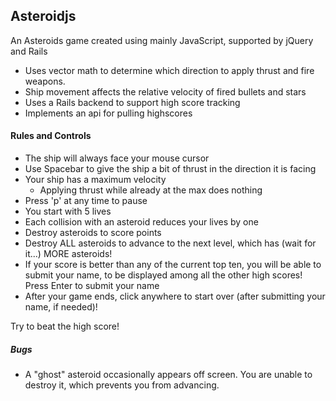 ## Asteroidjs
An Asteroids game created using mainly JavaScript, supported by jQuery and Rails
* Uses vector math to determine which direction to apply thrust and fire weapons.
* Ship movement affects the relative velocity of fired bullets and stars
* Uses a Rails backend to support high score tracking
* Implements an api for pulling highscores

#### Rules and Controls
* The ship will always face your mouse cursor
* Use Spacebar to give the ship a bit of thrust in the direction it is facing
* Your ship has a maximum velocity
	 * Applying thrust while already at the max does nothing
* Press 'p' at any time to pause
* You start with 5 lives
* Each collision with an asteroid reduces your lives by one
* Destroy asteroids to score points
* Destroy ALL asteroids to advance to the next level, which has (wait for it...) MORE asteroids!
* If your score is better than any of the current top ten, you will be able to submit your name, to be displayed among all the other high scores! Press Enter to submit your name
* After your game ends, click anywhere to start over (after submitting your name, if needed)!

Try to beat the high score!

##### Bugs
* A "ghost" asteroid occasionally appears off screen. You are unable to destroy it, which prevents you from advancing.
